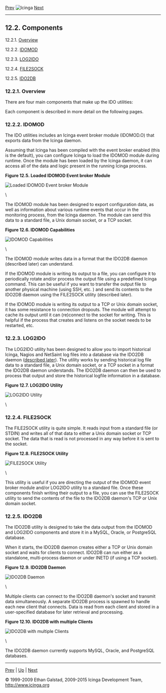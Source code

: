 [Prev](db_intro.md) ![Icinga](../images/logofullsize.png "Icinga") [Next](configido.md)

* * * * *

12.2. Components
----------------

12.2.1. [Overview](db_components.md#overview)

12.2.2. [IDOMOD](db_components.md#idomod)

12.2.3. [LOG2IDO](db_components.md#log2ido)

12.2.4. [FILE2SOCK](db_components.md#file2sock)

12.2.5. [IDO2DB](db_components.md#ido2db)

### 12.2.1. Overview

There are four main components that make up the IDO utilities:





Each component is described in more detail on the following pages.

### 12.2.2. IDOMOD

The IDO utilities includes an Icinga event broker module (IDOMOD.O) that
exports data from the Icinga daemon.

Assuming that Icinga has been compiled with the event broker enabled
(this is the default), you can configure Icinga to load the IDOMOD
module during runtime. Once the module has been loaded by the Icinga
daemon, it can access all of the data and logic present in the running
Icinga process.

**Figure 12.5. Loaded IDOMOD Event broker Module**

![Loaded IDOMOD Event broker Module](../images/fig5.png)

\

The IDOMOD module has been designed to export configuration data, as
well as information about various runtime events that occur in the
monitoring process, from the Icinga daemon. The module can send this
data to a standard file, a Unix domain socket, or a TCP socket.

**Figure 12.6. IDOMOD Capabilities**

![IDOMOD Capabilities](../images/fig6.png)

\

The IDOMOD module writes data in a format that the IDO2DB daemon
(described later) can understand.

If the IDOMOD module is writing its output to a file, you can configure
it to periodically rotate and/or process the output file using a
predefined Icinga command. This can be useful if you want to transfer
the output file to another physical machine (using SSH, etc. ) and send
its contents to the IDO2DB daemon using the FILE2SOCK utility (described
later).

If the IDOMOD module is writing its output to a TCP or Unix domain
socket, it has some resistance to connection dropouts. The module will
attempt to cache its output until it can (re)connect to the socket for
writing. This is helpful if the process that creates and listens on the
socket needs to be restarted, etc.

### 12.2.3. LOG2IDO

The LOG2IDO utility has been designed to allow you to import historical
Icinga, Nagios and NetSaint log files into a database via the IDO2DB
daemon ([described later](db_components.md#ido2db "12.2.5. IDO2DB")).
The utility works by sending historical log file data to a standard
file, a Unix domain socket, or a TCP socket in a format the IDO2DB
daemon understands. The IDO2DB daemon can then be used to process that
output and store the historical logfile information in a database.

**Figure 12.7. LOG2IDO Utility**

![LOG2IDO Utility](../images/fig7.png)

\

### 12.2.4. FILE2SOCK

The FILE2SOCK utility is quite simple. It reads input from a standard
file (or STDIN) and writes all of that data to either a Unix domain
socket or TCP socket. The data that is read is not processed in any way
before it is sent to the socket.

**Figure 12.8. FILE2SOCK Utility**

![FILE2SOCK Utility](../images/fig8.png)

\

This utility is useful if you are directing the output of the IDOMOD
event broker module and/or LOG2IDO utility to a standard file. Once
these components finish writing their output to a file, you can use the
FILE2SOCK utility to send the contents of the file to the IDO2DB
daemon's TCP or Unix domain socket.

### 12.2.5. IDO2DB

The IDO2DB utility is designed to take the data output from the IDOMOD
and LOG2IDO components and store it in a MySQL, Oracle, or PostgreSQL
database.

When it starts, the IDO2DB daemon creates either a TCP or Unix domain
socket and waits for clients to connect. IDO2DB can run either as a
standalone, multi-process daemon or under INETD (if using a TCP socket).

**Figure 12.9. IDO2DB Daemon**

![IDO2DB Daemon](../images/fig9.png)

\

Multiple clients can connect to the IDO2DB daemon's socket and transmit
data simultaneously. A separate IDO2DB process is spawned to handle each
new client that connects. Data is read from each client and stored in a
user-specified database for later retrieval and processing.

**Figure 12.10. IDO2DB with multiple Clients**

![IDO2DB with multiple Clients](../images/fig10.png)

\

The IDO2DB daemon currently supports MySQL, Oracle, and PostgreSQL
databases.

* * * * *

[Prev](db_intro.md) | [Up](ch12.md) | [Next](configido.md)






© 1999-2009 Ethan Galstad, 2009-2015 Icinga Development Team,
http://www.icinga.org
